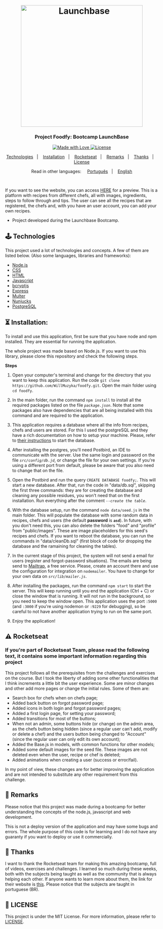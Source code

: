 <h1  align="center">
<img  alt="Launchbase"  src="https://storage.googleapis.com/golden-wind/bootcamp-launchbase/logo.png"  width="400px" />
</h1>
<h3  align="center">
Project Foodfy: Bootcamp LaunchBase
</h3>

<p  align="center">
<a  href="https://rocketseat.com.br">
<img  alt="Made with Love"  src="https://img.shields.io/badge/made%20with-love-%23F8952D">
</a>
<a  href="LICENSE">
<img  alt="License"  src="https://img.shields.io/badge/license-MIT-%23F8952D">
</a>
</p>

<p  align="center">
<a  href="#joystick-technologies">Technologies</a>&nbsp;&nbsp;&nbsp;|&nbsp;&nbsp;&nbsp;
<a  href="#hourglass_flowing_sand-installation">Installation</a>&nbsp;&nbsp;&nbsp;|&nbsp;&nbsp;&nbsp;
<a  href="#warning-rocketseat">Rocketseat</a>&nbsp;&nbsp;&nbsp;|&nbsp;&nbsp;&nbsp;
<a  href="#cop-remarks">Remarks</a>&nbsp;&nbsp;&nbsp;|&nbsp;&nbsp;&nbsp;
<a  href="#handshake-thanks">Thanks</a>&nbsp;&nbsp;&nbsp;|&nbsp;&nbsp;&nbsp;
<a  href="#memo-license">License</a>
</p>

<p  align="center">
Read in other languages:&nbsp&nbsp&nbsp&nbsp
<a  href="README.ptBR.md">Português</a>&nbsp;&nbsp;&nbsp;|&nbsp;&nbsp;&nbsp;
<a  href="README.md">English</a>
</p>
<br />

If you want to see the website, you can access [HERE](https://foodfyteste.herokuapp.com/) for a preview.
This is a platform with recipes from different chefs, all with images, ingredients, steps to follow through and tips. The user can see all the recipes that are registered, the chefs and, with you have an user account, you can add your own recipes.

- Project developed during the Launchbase Bootcamp.

## :joystick: Technologies

This project used a lot of technologies and concepts. A few of them are listed below.
(Also some languages, libraries and frameworks):

* [Node.js](https://nodejs.org/)
* [CSS](https://developer.mozilla.org/docs/Web/CSS)
* [HTML](https://developer.mozilla.org/docs/Web/HTML)
* [Javascript](https://developer.mozilla.org/docs/Web/JavaScript)
* [bcryptjs](https://www.npmjs.com/package/bcryptjs)
* [Express](https://expressjs.com/)
* [Multer](https://github.com/expressjs/multer)
* [Nunjucks](https://mozilla.github.io/nunjucks/)
* [PostgreSQL](https://www.postgresql.org/)

## :hourglass_flowing_sand: Installation:

To install and use this application, first be sure that you have node and npm installed. They are essential for running the application.

The whole project was made based on Node.js. If you want to use this library, please clone this repository and check the following steps.

**Steps**

1. Open your computer's terminal and change for the directory that you want to keep this application. Run the code `git clone https://github.com/WillMuzyka/foodfy.git`. Open the main folder using `cd foodfy`.

2. In the main folder, run the command `npm install` to install all the required packages listed on the file *`package.json`*. Note that some packages also have dependencies that are all being installed with this command and are required to the application.

3. This application requires a database where all the info from recipes, chefs and users are stored. For this I used the postgreSQL and they have a rich documentation on how to setup your machine. Please, refer to [their instructions](https://www.postgresql.org/docs/12/tutorial-install.html) to start the database.

4. After installing the postgres, you'll need Postbird, an IDE to communicate with the server. Use the same login and password on the file *`src/config/db.jd`*, or change the file for your own settings. If you're using a different port from default, please be aware that you also need to change that on the file.

5. Open the Postbird and run the query `CREATE DATABASE foodfy;`. This will start a new database. After that, run the code in "data/db.sql", skipping the first three commands: they are for creating the database and cleaning any possible residues, you won't need that on the first installation. Run everything after the comment *`--create the table`*.

6. With the database setup, run the command `node data/seed.js` in the main folder. This will populate the database with some random data in recipes, chefs and users (the default **password** is **`asd`**). In future, with you don't need this, you can also delete the folders "food" and "profile" from "public/images". These are image placeholders for this seed's recipes and chefs. If you want to reboot the database, you can run the commands in "data/cleanDb.sql" (first block of code for dropping the database and the ramaining for cleaning the tables).

7. In the current stage of this project, the system will not send a email for users (register and forgot-password situations). The emails are being send to [Mailtrap](https://mailtrap.io/), a free service. Please, create an account there and use the configuration for integration on `nodemailer`. You have to change for your own data on *`src/lib/mailer.js`*.

8. After installing the packages, run the command `npm start` to start the server. This will keep running until you end the application (Ctrl + C) or close the window that is running. It will not run in the background, so you need to keep the window open. This application uses the port `:5000` (and `:3000` if you're using nodemon or `:9229` for debugging), so be careful to not have another application trying to run on the same port.

9. Enjoy the application!

## :warning: Rocketseat
### If you're part of Rocketseat Team, please read the following text, it contains some important information regarding this project 

This project follows all the prerequisites from the challenges and exercises on the course. But I took the liberty of adding some other functionalities that I think increments a little bit the user experience. Some are minor changes and other add more pages or change the initial rules. Some of them are:

* Search box for chefs when on chefs page;
* Added back button on forgot password page;
* Added icons in both login and forgot password pages;
* Added a first login page, for setting your password;
* Added transitions for most of the buttons;
* When not an admin, some buttons hide (or change) on the admin area, as the chefs button being hidden (since a regular user can't add, modify or delete a chef) and the users button being changed to "Account" (since the regular user can only edit its own account);
* Added the Base.js in models, with common functions for other models;
* Added some default images for the seed file. These images are not deleted even when the user, recipe or chef is deleted;
* Added animations when creating a user (success or error/fail).

In my point of view, these changes are for better improving the application and are not intended to substitute any other requirement from this challenge.

## :cop: Remarks

Please notice that this project was made during a bootcamp for better understanding the concepts of the node.js, javascript and web development.

This is not a deploy version of the application and may have some bugs and errors. The whole purpose of this code is for learning and I do not have any guaranty if you want to deploy or use it commercially.

## :handshake: Thanks

I want to thank the Rocketseat team for making this amazing bootcamp, full of videos, exercises and challenges. I learned so much during these weeks, both with the subjects being taught as well as the community that is always helping each other. If anyone wants to learn more about them, the link for their website is [this](https://rocketseat.com.br/). Please notice that the subjects are taught in portuguese (BR).

## :memo: LICENSE

This project is under the MIT License. For more information, please refer to [LICENSE](LICENSE).
